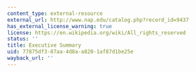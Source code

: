 ```yaml
---
content_type: external-resource
external_url: http://www.nap.edu/catalog.php?record_id=9437
has_external_license_warning: true
license: https://en.wikipedia.org/wiki/All_rights_reserved
status: ''
title: Executive Summary
uid: 77875df3-87aa-4d8a-a820-1af87d1be25e
wayback_url: ''
---
```

